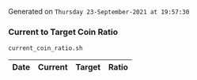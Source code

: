 Generated on `Thursday 23-September-2021 at 19:57:30`

### Current to Target Coin Ratio
`current_coin_ratio.sh`

Date|Current|Target|Ratio
---|---|---|---
